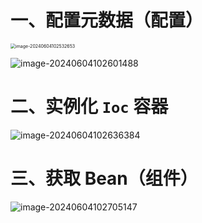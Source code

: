 # 一、配置元数据（配置）

<img src="C:\Users\15561\AppData\Roaming\Typora\typora-user-images\image-20240604102532653.png" alt="image-20240604102532653" style="zoom: 50%;" />

![image-20240604102601488](C:\Users\15561\AppData\Roaming\Typora\typora-user-images\image-20240604102601488.png)

# 二、实例化 `Ioc` 容器

![image-20240604102636384](C:\Users\15561\AppData\Roaming\Typora\typora-user-images\image-20240604102636384.png)

# 三、获取 Bean（组件）

![image-20240604102705147](C:\Users\15561\AppData\Roaming\Typora\typora-user-images\image-20240604102705147.png)